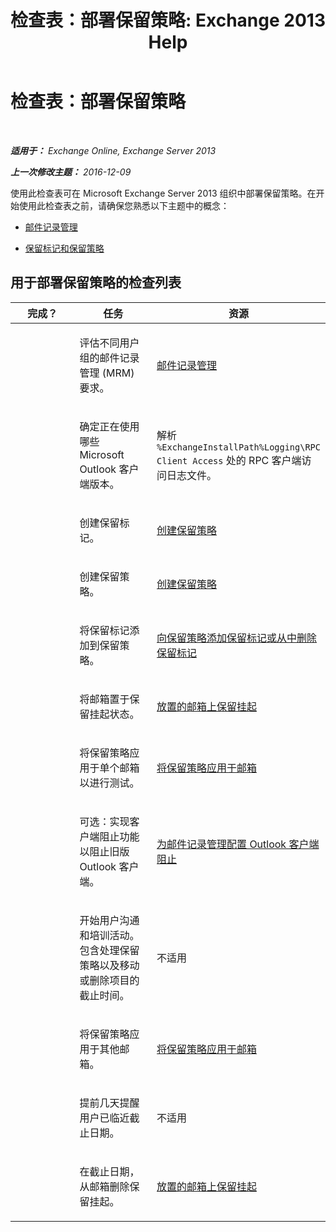 ﻿---
title: '检查表：部署保留策略: Exchange 2013 Help'
TOCTitle: 检查表：部署保留策略
ms:assetid: 59e299fd-b6a8-48f5-88ae-dc20dbe32e90
ms:mtpsurl: https://technet.microsoft.com/zh-cn/library/Ee364743(v=EXCHG.150)
ms:contentKeyID: 50490616
ms.date: 01/11/2018
mtps_version: v=EXCHG.150
ms.translationtype: HT
---

# 检查表：部署保留策略

 

_**适用于：** Exchange Online, Exchange Server 2013_

_**上一次修改主题：** 2016-12-09_

使用此检查表可在 Microsoft Exchange Server 2013 组织中部署保留策略。在开始使用此检查表之前，请确保您熟悉以下主题中的概念：

  - [邮件记录管理](messaging-records-management-exchange-2013-help.md)

  - [保留标记和保留策略](retention-tags-and-retention-policies-exchange-2013-help.md)

## 用于部署保留策略的检查列表


<table>
<colgroup>
<col style="width: 33%" />
<col style="width: 33%" />
<col style="width: 33%" />
</colgroup>
<thead>
<tr class="header">
<th>完成？</th>
<th>任务</th>
<th>资源</th>
</tr>
</thead>
<tbody>
<tr class="odd">
<td><p> </p></td>
<td><p>评估不同用户组的邮件记录管理 (MRM) 要求。</p></td>
<td><p><a href="messaging-records-management-exchange-2013-help.md">邮件记录管理</a></p></td>
</tr>
<tr class="even">
<td><p><strong> </strong></p></td>
<td><p>确定正在使用哪些 Microsoft Outlook 客户端版本。</p></td>
<td><p>解析 <code>%ExchangeInstallPath%Logging\RPC Client Access</code> 处的 RPC 客户端访问日志文件。</p></td>
</tr>
<tr class="odd">
<td><p> </p></td>
<td><p>创建保留标记。</p></td>
<td><p><a href="create-a-retention-policy-exchange-2013-help.md">创建保留策略</a></p></td>
</tr>
<tr class="even">
<td><p><strong> </strong></p></td>
<td><p>创建保留策略。</p></td>
<td><p><a href="create-a-retention-policy-exchange-2013-help.md">创建保留策略</a></p></td>
</tr>
<tr class="odd">
<td><p> </p></td>
<td><p>将保留标记添加到保留策略。</p></td>
<td><p><a href="add-retention-tags-to-or-remove-retention-tags-from-a-retention-policy-exchange-2013-help.md">向保留策略添加保留标记或从中删除保留标记</a></p></td>
</tr>
<tr class="even">
<td><p><strong> </strong></p></td>
<td><p>将邮箱置于保留挂起状态。</p></td>
<td><p><a href="place-a-mailbox-on-retention-hold-exchange-2013-help.md">放置的邮箱上保留挂起</a></p></td>
</tr>
<tr class="odd">
<td><p> </p></td>
<td><p>将保留策略应用于单个邮箱以进行测试。</p></td>
<td><p><a href="apply-a-retention-policy-to-mailboxes-exchange-2013-help.md">将保留策略应用于邮箱</a></p></td>
</tr>
<tr class="even">
<td><p><strong> </strong></p></td>
<td><p>可选：实现客户端阻止功能以阻止旧版 Outlook 客户端。</p></td>
<td><p><a href="configure-outlook-client-blocking-exchange-2013-help.md">为邮件记录管理配置 Outlook 客户端阻止</a></p></td>
</tr>
<tr class="odd">
<td><p> </p></td>
<td><p>开始用户沟通和培训活动。包含处理保留策略以及移动或删除项目的截止时间。</p></td>
<td><p>不适用</p></td>
</tr>
<tr class="even">
<td><p><strong> </strong></p></td>
<td><p>将保留策略应用于其他邮箱。</p></td>
<td><p><a href="apply-a-retention-policy-to-mailboxes-exchange-2013-help.md">将保留策略应用于邮箱</a></p></td>
</tr>
<tr class="odd">
<td><p> </p></td>
<td><p>提前几天提醒用户已临近截止日期。</p></td>
<td><p>不适用</p></td>
</tr>
<tr class="even">
<td><p><strong> </strong></p></td>
<td><p>在截止日期，从邮箱删除保留挂起。</p></td>
<td><p><a href="place-a-mailbox-on-retention-hold-exchange-2013-help.md">放置的邮箱上保留挂起</a></p></td>
</tr>
</tbody>
</table>

